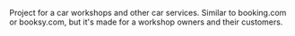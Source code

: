 Project for a car workshops and other car services. Similar to booking.com or booksy.com, but it's made for a workshop owners and their customers.
